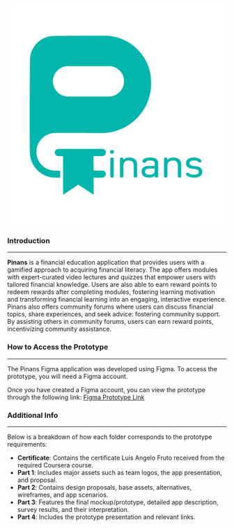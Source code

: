 ![Pinans Logo](/Part%201/Pinans_Logo.png)
### Introduction
---
 **Pinans** is a financial education application that provides users with a gamified approach to acquiring financial literacy. The app offers modules with expert-curated video  lectures and quizzes that empower users with tailored financial knowledge. Users are also able  to earn reward points to redeem rewards after completing modules, fostering learning  motivation and transforming financial learning into an engaging, interactive experience. Pinans  also offers community forums where users can discuss financial topics, share experiences, and  seek advice: fostering community support. By assisting others in community forums, users can  earn reward points, incentivizing community assistance.

### How to Access the Prototype
---
The Pinans Figma application was developed using Figma. To access the prototype, you will need a Figma account.

Once you have created a Figma account, you can view the prototype through the following link:
[Figma Prototype Link](https://www.figma.com/proto/xK3SGhgMUvQuevFLtaWcSZ/Pinans?node-id=2781-176&t=FDOXNtYob0iBb62i-1&starting-point-node-id=2743%3A64)

### Additional Info
---
Below is a breakdown of how each folder corresponds to the prototype requirements:

- **Certificate**: Contains the certificate Luis Angelo Fruto received from the required Coursera course.
- **Part 1**: Includes major assets such as team logos, the app presentation, and proposal.
- **Part 2**: Contains design proposals, base assets, alternatives, wireframes, and app scenarios.
- **Part 3**: Features the final mockup/prototype, detailed app description, survey results, and their interpretation.
- **Part 4**: Includes the prototype presentation and relevant links.



